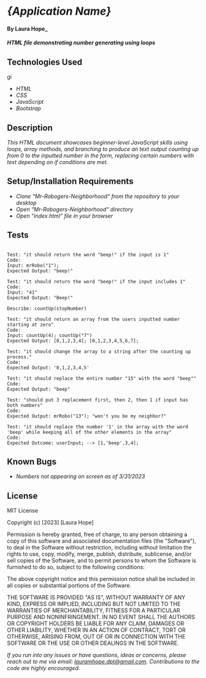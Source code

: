 # _{Application Name}_

#### By **Laura Hope**_

#### _HTML file demonstrating number generating using loops_

## Technologies Used
gi
* _HTML_
* _CSS_
* _JavaScript_
* _Bootstrap_

## Description

_This HTML document showcases beginner-level JavaScript skills using loops, array methods, and branching to produce an text output counting up from 0 to the inputted number in the form, replacing certain numbers with text depending on if conditions are met._

## Setup/Installation Requirements

* _Clone “Mr-Robogers-Neighborhood“ from the repository to your desktop_
* _Open “Mr-Robogers-Neighborhood“ directory_
* _Open “index.html“ file in your browser_

## Tests

```Describe: mrRobo()

Test: "it should return the word "beep!" if the input is 1"
Code: 
Input: mrRobo("1");
Expected Output: "beep!"

Test: "it should return the word "beep!" if the input includes 1"
Code: 
Input: "41"
Expected Output: "Beep!"

Describe: countUp(stopNumber)

Test: "it should return an array from the users inputted number starting at zero"
Code: 
Input: countUp(4); countUp("7")
Expected Output: [0,1,2,3,4]; [0,1,2,3,4,5,6,7];

Test: "it should change the array to a string after the counting up process."
Code: 
Expected Output: '0,1,2,3,4,5'

Test: "it should replace the entire number "15" with the word "beep""
Code: 
Expected Output: "beep"

Test: "should put 3 replacement first, then 2, then 1 if input has both numbers"
Code: 
Expected Output: mrRobo("13"); "won't you be my neighbor?"

Test: "it should replace the number '1' in the array with the word 'beep' while keeping all of the other elements in the array"
Code:
Expected Outcome: userInput; --> [1,'beep',3,4];
```
## Known Bugs

* _Numbers not appearing on screen as of 3/31/2023_

## License

MIT License

Copyright (c) [2023] [Laura Hope]

Permission is hereby granted, free of charge, to any person obtaining a copy
of this software and associated documentation files (the "Software"), to deal
in the Software without restriction, including without limitation the rights
to use, copy, modify, merge, publish, distribute, sublicense, and/or sell
copies of the Software, and to permit persons to whom the Software is
furnished to do so, subject to the following conditions:

The above copyright notice and this permission notice shall be included in all
copies or substantial portions of the Software.

THE SOFTWARE IS PROVIDED "AS IS", WITHOUT WARRANTY OF ANY KIND, EXPRESS OR
IMPLIED, INCLUDING BUT NOT LIMITED TO THE WARRANTIES OF MERCHANTABILITY,
FITNESS FOR A PARTICULAR PURPOSE AND NONINFRINGEMENT. IN NO EVENT SHALL THE
AUTHORS OR COPYRIGHT HOLDERS BE LIABLE FOR ANY CLAIM, DAMAGES OR OTHER
LIABILITY, WHETHER IN AN ACTION OF CONTRACT, TORT OR OTHERWISE, ARISING FROM,
OUT OF OR IN CONNECTION WITH THE SOFTWARE OR THE USE OR OTHER DEALINGS IN THE
SOFTWARE.

_If you run into any issues or have questions, ideas or concerns, please reach out to me via email: lauramhope.dpt@gmail.com.  Contributions to the code are highly encouraged._